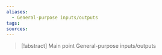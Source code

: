 ```yaml
---
aliases:
  - General-purpose inputs/outputs
tags: 
sources:
---
```

> [!abstract] Main point
> General-purpose inputs/outputs


